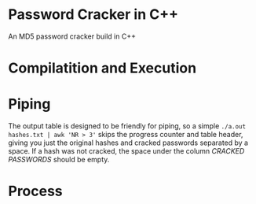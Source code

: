 # Password Cracker in C++
An MD5 password cracker build in C++

# Compilatition and Execution

# Piping
The output table is designed to be friendly for piping, so a simple `./a.out hashes.txt | awk 'NR > 3'` skips the progress counter and  table header, giving you just the 
original hashes and cracked passwords separated by a space. If a hash was not cracked, the space under the column _CRACKED PASSWORDS_ should be empty.

# Process
